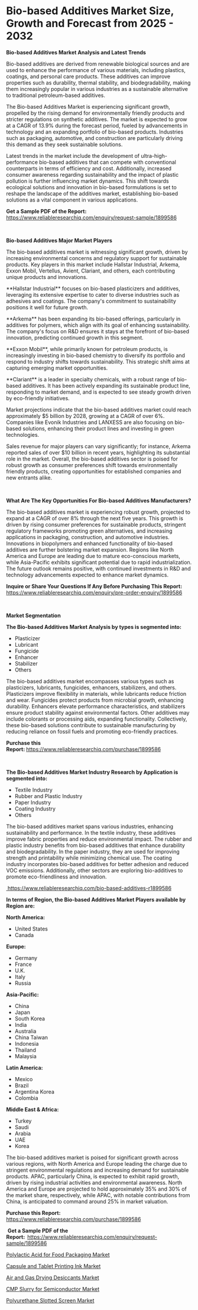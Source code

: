 <p><h1>Bio-based Additives Market Size, Growth and Forecast from 2025 - 2032</h1></p><p><strong>Bio-based Additives Market Analysis and Latest Trends</strong></p>
<p><p>Bio-based additives are derived from renewable biological sources and are used to enhance the performance of various materials, including plastics, coatings, and personal care products. These additives can improve properties such as durability, thermal stability, and biodegradability, making them increasingly popular in various industries as a sustainable alternative to traditional petroleum-based additives.</p><p>The Bio-based Additives Market is experiencing significant growth, propelled by the rising demand for environmentally friendly products and stricter regulations on synthetic additives. The market is expected to grow at a CAGR of 13.9% during the forecast period, fueled by advancements in technology and an expanding portfolio of bio-based products. Industries such as packaging, automotive, and construction are particularly driving this demand as they seek sustainable solutions.</p><p>Latest trends in the market include the development of ultra-high-performance bio-based additives that can compete with conventional counterparts in terms of efficiency and cost. Additionally, increased consumer awareness regarding sustainability and the impact of plastic pollution is further influencing market dynamics. This shift towards ecological solutions and innovation in bio-based formulations is set to reshape the landscape of the additives market, establishing bio-based solutions as a vital component in various applications.</p></p>
<p><strong>Get a Sample PDF of the Report:&nbsp;</strong> <a href="https://www.reliableresearchiq.com/enquiry/request-sample/1899586?utm_campaign=973&utm_medium=2&utm_source=Github&utm_content=ia&utm_term=03042025&utm_id=bio-based-additives">https://www.reliableresearchiq.com/enquiry/request-sample/1899586</a></p>
<p>&nbsp;</p>
<p><strong>Bio-based Additives Major Market Players</strong></p>
<p><p>The bio-based additives market is witnessing significant growth, driven by increasing environmental concerns and regulatory support for sustainable products. Key players in this market include Hallstar Industrial, Arkema, Exxon Mobil, Vertellus, Avient, Clariant, and others, each contributing unique products and innovations.</p><p>**Hallstar Industrial** focuses on bio-based plasticizers and additives, leveraging its extensive expertise to cater to diverse industries such as adhesives and coatings. The company's commitment to sustainability positions it well for future growth.</p><p>**Arkema** has been expanding its bio-based offerings, particularly in additives for polymers, which align with its goal of enhancing sustainability. The company's focus on R&D ensures it stays at the forefront of bio-based innovation, predicting continued growth in this segment.</p><p>**Exxon Mobil**, while primarily known for petroleum products, is increasingly investing in bio-based chemistry to diversify its portfolio and respond to industry shifts towards sustainability. This strategic shift aims at capturing emerging market opportunities.</p><p>**Clariant** is a leader in specialty chemicals, with a robust range of bio-based additives. It has been actively expanding its sustainable product line, responding to market demand, and is expected to see steady growth driven by eco-friendly initiatives.</p><p>Market projections indicate that the bio-based additives market could reach approximately $5 billion by 2028, growing at a CAGR of over 6%. Companies like Evonik Industries and LANXESS are also focusing on bio-based solutions, enhancing their product lines and investing in green technologies.</p><p>Sales revenue for major players can vary significantly; for instance, Arkema reported sales of over $10 billion in recent years, highlighting its substantial role in the market. Overall, the bio-based additives sector is poised for robust growth as consumer preferences shift towards environmentally friendly products, creating opportunities for established companies and new entrants alike.</p></p>
<p>&nbsp;</p>
<p><strong>What Are The Key Opportunities For Bio-based Additives Manufacturers?</strong></p>
<p><p>The bio-based additives market is experiencing robust growth, projected to expand at a CAGR of over 8% through the next five years. This growth is driven by rising consumer preferences for sustainable products, stringent regulatory frameworks promoting green alternatives, and increasing applications in packaging, construction, and automotive industries. Innovations in biopolymers and enhanced functionality of bio-based additives are further bolstering market expansion. Regions like North America and Europe are leading due to mature eco-conscious markets, while Asia-Pacific exhibits significant potential due to rapid industrialization. The future outlook remains positive, with continued investments in R&D and technology advancements expected to enhance market dynamics.</p></p>
<p><strong>Inquire or Share Your Questions If Any Before Purchasing This Report:</strong> <a href="https://www.reliableresearchiq.com/enquiry/pre-order-enquiry/1899586?utm_campaign=973&utm_medium=2&utm_source=Github&utm_content=ia&utm_term=03042025&utm_id=bio-based-additives">https://www.reliableresearchiq.com/enquiry/pre-order-enquiry/1899586</a></p>
<p>&nbsp;</p>
<p><strong>Market Segmentation</strong></p>
<p><strong>The Bio-based Additives Market Analysis by types is segmented into:</strong></p>
<p><ul><li>Plasticizer</li><li>Lubricant</li><li>Fungicide</li><li>Enhancer</li><li>Stabilizer</li><li>Others</li></ul></p>
<p><p>The bio-based additives market encompasses various types such as plasticizers, lubricants, fungicides, enhancers, stabilizers, and others. Plasticizers improve flexibility in materials, while lubricants reduce friction and wear. Fungicides protect products from microbial growth, enhancing durability. Enhancers elevate performance characteristics, and stabilizers ensure product stability against environmental factors. Other additives may include colorants or processing aids, expanding functionality. Collectively, these bio-based solutions contribute to sustainable manufacturing by reducing reliance on fossil fuels and promoting eco-friendly practices.</p></p>
<p><strong>Purchase this Report:&nbsp;</strong><a href="https://www.reliableresearchiq.com/purchase/1899586?utm_campaign=973&utm_medium=2&utm_source=Github&utm_content=ia&utm_term=03042025&utm_id=bio-based-additives">https://www.reliableresearchiq.com/purchase/1899586</a></p>
<p>&nbsp;</p>
<p><strong>The Bio-based Additives Market Industry Research by Application is segmented into:</strong></p>
<p><ul><li>Textile Industry</li><li>Rubber and Plastic Industry</li><li>Paper Industry</li><li>Coating Industry</li><li>Others</li></ul></p>
<p><p>The bio-based additives market spans various industries, enhancing sustainability and performance. In the textile industry, these additives improve fabric properties and reduce environmental impact. The rubber and plastic industry benefits from bio-based additives that enhance durability and biodegradability. In the paper industry, they are used for improving strength and printability while minimizing chemical use. The coating industry incorporates bio-based additives for better adhesion and reduced VOC emissions. Additionally, other sectors are exploring bio-additives to promote eco-friendliness and innovation.</p></p>
<p><a href="https://www.reliableresearchiq.com/bio-based-additives-r1899586?utm_campaign=973&utm_medium=2&utm_source=Github&utm_content=ia&utm_term=03042025&utm_id=bio-based-additives">&nbsp;https://www.reliableresearchiq.com/bio-based-additives-r1899586</a></p>
<p><strong>In terms of Region, the Bio-based Additives Market Players available by Region are:</strong></p>
<p>
    <p> <strong> North America: </strong>
        <ul>
            <li>United States</li>
            <li>Canada</li>
        </ul>
        </p> 
    <p> <strong> Europe: </strong>
        <ul>
            <li>Germany</li>
            <li>France</li>
            <li>U.K.</li>
            <li>Italy</li>
            <li>Russia</li>
        </ul>
        </p> 
    <p> <strong> Asia-Pacific: </strong>
        <ul>
            <li>China</li>
            <li>Japan</li>
            <li>South Korea</li>
            <li>India</li>
            <li>Australia</li>
            <li>China Taiwan</li>
            <li>Indonesia</li>
            <li>Thailand</li>
            <li>Malaysia</li>
        </ul>
        </p> 
    <p> <strong> Latin America: </strong>
        <ul>
            <li>Mexico</li>
            <li>Brazil</li>
            <li>Argentina Korea</li>
            <li>Colombia</li>
        </ul>
        </p> 
    <p> <strong> Middle East & Africa: </strong>
        <ul>
            <li>Turkey</li>
            <li>Saudi</li>
            <li>Arabia</li>
            <li>UAE</li>
            <li>Korea</li>
        </ul>
    </p>
    </p>
<p><p>The bio-based additives market is poised for significant growth across various regions, with North America and Europe leading the charge due to stringent environmental regulations and increasing demand for sustainable products. APAC, particularly China, is expected to exhibit rapid growth, driven by rising industrial activities and environmental awareness. North America and Europe are projected to hold approximately 35% and 30% of the market share, respectively, while APAC, with notable contributions from China, is anticipated to command around 25% in market valuation.</p></p>
<p><strong>Purchase this Report: </strong><a href="https://www.reliableresearchiq.com/purchase/1899586?utm_campaign=973&utm_medium=2&utm_source=Github&utm_content=ia&utm_term=03042025&utm_id=bio-based-additives">https://www.reliableresearchiq.com/purchase/1899586</a></p>
<p>&nbsp;<strong>Get a Sample PDF of the Report:&nbsp;&nbsp;</strong><a href="https://www.reliableresearchiq.com/enquiry/request-sample/1899586?utm_campaign=973&utm_medium=2&utm_source=Github&utm_content=ia&utm_term=03042025&utm_id=bio-based-additives">https://www.reliableresearchiq.com/enquiry/request-sample/1899586</a></p>
<p><strong></strong></p>
<p><p><a href="https://github.com/oshodikurc/Market-Research-Report-List-1/blob/main/polylactic-acid-for-food-packaging-market.md?utm_campaign=973&utm_medium=2&utm_source=Github&utm_content=ia&utm_term=03042025&utm_id=bio-based-additives">Polylactic Acid for Food Packaging Market</a></p><p><a href="https://github.com/motanafraxer/Market-Research-Report-List-1/blob/main/capsule-and-tablet-printing-ink-market.md?utm_campaign=973&utm_medium=2&utm_source=Github&utm_content=ia&utm_term=03042025&utm_id=bio-based-additives">Capsule and Tablet Printing Ink Market</a></p><p><a href="https://github.com/bramsklizas/Market-Research-Report-List-1/blob/main/air-and-gas-drying-desiccants-market.md?utm_campaign=973&utm_medium=2&utm_source=Github&utm_content=ia&utm_term=03042025&utm_id=bio-based-additives">Air and Gas Drying Desiccants Market</a></p><p><a href="https://github.com/noppbebawy/Market-Research-Report-List-1/blob/main/cmp-slurry-for-semiconductor-market.md?utm_campaign=973&utm_medium=2&utm_source=Github&utm_content=ia&utm_term=03042025&utm_id=bio-based-additives">CMP Slurry for Semiconductor Market</a></p><p><a href="https://github.com/efialiurca/Market-Research-Report-List-1/blob/main/polyurethane-slotted-screen-market.md?utm_campaign=973&utm_medium=2&utm_source=Github&utm_content=ia&utm_term=03042025&utm_id=bio-based-additives">Polyurethane Slotted Screen Market</a></p></p>